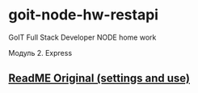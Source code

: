 # goit-node-hw-restapi
GoIT Full Stack Developer NODE home work

Модуль 2. Express

## [ReadME Original (settings and use)](README_original.md)